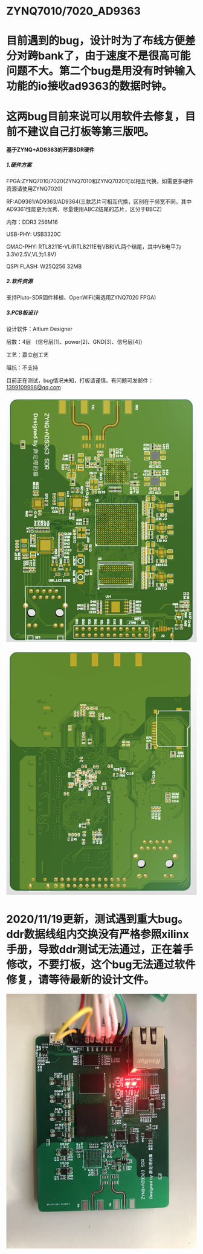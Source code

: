 # ZYNQ7010/7020_AD9363
# 目前遇到的bug，设计时为了布线方便差分对跨bank了，由于速度不是很高可能问题不大。第二个bug是用没有时钟输入功能的io接收ad9363的数据时钟。
# 这两bug目前来说可以用软件去修复，目前不建议自己打板等第三版吧。
####  基于ZYNQ+AD9363的开源SDR硬件

##### 1.硬件方案

FPGA:ZYNQ7010/7020(ZYNQ7010和ZYNQ7020可以相互代换，如需更多硬件资源请使用ZYNQ7020)

RF:AD9361/AD9363/AD9364(三款芯片可相互代换，区别在于频宽不同。其中AD9361性能更为优秀，尽量使用ABCZ结尾的芯片，区分于BBCZ)

内存：DDR3 256M16

USB-PHY: USB3320C

GMAC-PHY: RTL8211E-VL(RTL8211E有VB和VL两个结尾，其中VB电平为3.3V/2.5V,VL为1.8V)

QSPI FLASH: W25Q256 32MB

##### 2.软件资源

支持Pluto-SDR固件移植、OpenWiFi(需选用ZYNQ7020 FPGA)

##### 3.PCB板设计

设计软件：Altium Designer

层数：4层 （信号层[1]、power[2]、GND[3]、信号层[4]）

工艺：嘉立创工艺

阻抗：不支持

目前正在测试，bug情况未知，打板请谨慎。有问题可发邮件：1399109998@qq.com

![botten](images/botten.png)

![top](images/top.png)

# 2020/11/19更新，测试遇到重大bug。ddr数据线组内交换没有严格参照xilinx手册，导致ddr测试无法通过，正在着手修改，不要打板，这个bug无法通过软件修复，请等待最新的设计文件。

![1](images/1.JPG)